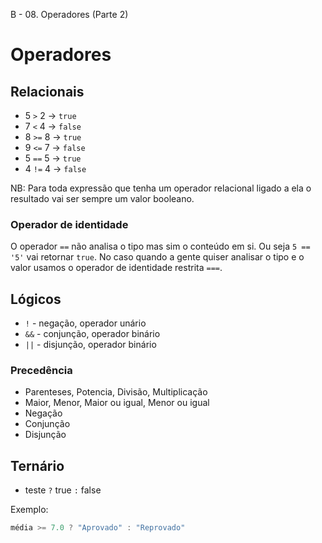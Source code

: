B - 08. Operadores (Parte 2)

# Operadores

## Relacionais

- 5 `>` 2 -> `true`
- 7 `<` 4 -> `false`
- 8 `>=` 8 -> `true`
- 9 `<=` 7 -> `false`
- 5 `==` 5 -> `true`
- 4 `!=` 4 -> `false`

NB: Para toda expressão que tenha um operador relacional ligado a ela o resultado vai ser sempre um valor booleano.

### Operador de identidade

O operador `==` não analisa o tipo mas sim o conteúdo em si. Ou seja `5 == '5'` vai retornar `true`. No caso quando a gente quiser analisar o tipo e o valor usamos o operador de identidade restrita `===`.

## Lógicos

- `!` \- negação, operador unário
- `&&` \- conjunção, operador binário
- `||` \- disjunção, operador binário

### Precedência

- Parenteses, Potencia, Divisão, Multiplicação
- Maior, Menor, Maior ou igual, Menor ou igual
- Negação
- Conjunção
- Disjunção

## Ternário

- teste `?` true `:` false

Exemplo:

```js
média >= 7.0 ? "Aprovado" : "Reprovado"
```